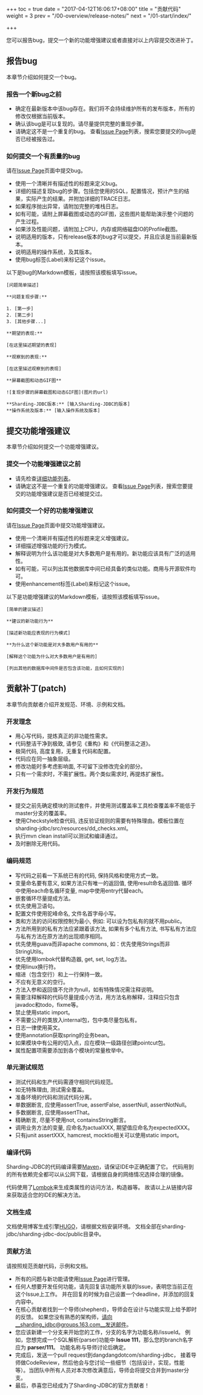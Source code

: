 +++
toc = true
date = "2017-04-12T16:06:17+08:00"
title = "贡献代码"
weight = 3
prev = "/00-overview/release-notes/"
next = "/01-start/index/"

+++

您可以报告bug，提交一个新的功能增强建议或者直接对以上内容提交改进补丁。

## 报告bug

本章节介绍如何提交一个bug。

### 报告一个新bug之前

 - 确定在最新版本中该bug存在。我们将不会持续维护所有的发布版本，所有的修改仅根据当前版本。
 - 确认该bug是可以复现的。请尽量提供完整的重现步骤。
 - 请确定这不是一个重复的bug。
   查看[Issue Page](https://github.com/dangdangdotcom/sharding-jdbc/issues)列表，搜索您要提交的bug是否已经被报告过。

### 如何提交一个有质量的bug

请在[Issue Page](https://github.com/dangdangdotcom/sharding-jdbc/issues)页面中提交bug。

 - 使用一个清晰并有描述性的标题来定义bug。
 - 详细的描述复现bug的步骤。包括您使用的SQL，配置情况，预计产生的结果，实际产生的结果。并附加详细的TRACE日志。
 - 如果程序抛出异常，请附加完整的堆栈日志。
 - 如有可能，请附上屏幕截图或动态的GIF图，这些图片能帮助演示整个问题的产生过程。
 - 如果涉及性能问题，请附加上CPU，内存或网络磁盘IO的Profile截图。
 - 说明适用的版本，只有release版本的bug才可以提交，并且应该是当前最新版本。
 - 说明适用的操作系统，及其版本。
 - 使用bug标签(Label)来标记这个issue。

以下是bug的Markdown模板，请按照该模板填写issue。

```
[问题简单描述]

**问题复现步骤:**

1. [第一步]
2. [第二步]
3. [其他步骤...]

**期望的表现:**

[在这里描述期望的表现]

**观察到的表现:**

[在这里描述观察到的表现]

**屏幕截图和动态GIF图**

![复现步骤的屏幕截图和动态GIF图](图片的url)

**Sharding-JDBC版本:** [输入Sharding-JDBC的版本]
**操作系统及版本:** [输入操作系统及版本]

```

## 提交功能增强建议

本章节介绍如何提交一个功能增强建议。

### 提交一个功能增强建议之前
 
 - 请先检查[详细功能列表](/01-start/features/)。
 - 请确定这不是一个重复的功能增强建议。
   查看[Issue Page](https://github.com/dangdangdotcom/sharding-jdbc/issues)列表，搜索您要提交的功能增强建议是否已经被提交过。

### 如何提交一个好的功能增强建议

请在[Issue Page](https://github.com/dangdangdotcom/sharding-jdbc/issues)页面中提交功能增强建议。

 - 使用一个清晰并有描述性的标题来定义增强建议。
 - 详细描述增强功能的行为模式。
 - 解释说明为什么该功能是对大多数用户是有用的。新功能应该具有广泛的适用性。
 - 如有可能，可以列出其他数据库中间已经具备的类似功能。商用与开源软件均可。
 - 使用enhancement标签(Label)来标记这个issue。

以下是功能增强建议的Markdown模板，请按照该模板填写issue。

```
[简单的建议描述]

**建议的新功能行为**

[描述新功能应表现的行为模式]

**为什么这个新功能是对大多数用户有用的**

[解释这个功能为什么对大多数用户是有用的]

[列出其他的数据库中间件是否包含该功能，且如何实现的]

```

## 贡献补丁(patch)

本章节向贡献者介绍开发规范、环境、示例和文档。

### 开发理念

 - 用心写代码，提炼真正的非功能性需求。
 - 代码整洁干净到极致, 请参见《重构》和《代码整洁之道》。
 - 极简代码, 高度复用，无重复代码和配置。
 - 代码应在同一抽象层级。
 - 修改功能时多考虑影响面, 不可留下没修改完全的部分。
 - 只有一个需求时，不需扩展性。两个类似需求时, 再提炼扩展性。

### 开发行为规范

 - 提交之前先确定模块的测试套件，并使用测试覆盖率工具检查覆盖率不能低于master分支的覆盖率。
 - 使用Checkstyle检查代码, 违反验证规则的需要有特殊理由。模板位置在sharding-jdbc/src/resources/dd_checks.xml。
 - 执行mvn clean install可以测试和编译通过。
 - 及时删除无用代码。
 
### 编码规范

 - 写代码之前看一下系统已有的代码, 保持风格和使用方式一致。
 - 变量命名要有意义, 如果方法只有唯一的返回值, 使用result命名返回值. 循环中使用each命名循环变量, map中使用entry代替each。
 - 嵌套循环尽量提成方法。
 - 优先使用卫语句。
 - 配置文件使用驼峰命名, 文件名首字母小写。
 - 类和方法的访问权限控制为最小, 例如: 可以设为包私有的就不用public。
 - 方法所用到的私有方法应紧跟着该方法, 如果有多个私有方法, 书写私有方法应与私有方法在原方法的出现顺序相同。
 - 优先使用guava而非apache commons, 如：优先使用Strings而非StringUtils。
 - 优先使用lombok代替构造器, get, set, log方法。
 - 使用linux换行符。
 - 缩进（包含空行）和上一行保持一致。
 - 不应有无意义的空行。
 - 方法入参和返回值不允许为null，如有特殊情况需注释说明。
 - 需要注释解释的代码尽量提成小方法，用方法名称解释，注释应只包含javadoc和todo，fixme等。
 - 禁止使用static import。
 - 不需要公开的类放入internal包，包中类尽量包私有。
 - 日志一律使用英文。
 - 使用annotation获取spring的业务bean。
 - 如果模块中有公用的切入点，应在模块一级路径创建pointcut包。
 - 属性配置项需要添加到各个模块的常量枚举中。

### 单元测试规范

 - 测试代码和生产代码需遵守相同代码规范。
 - 如无特殊理由, 测试需全覆盖。
 - 准备环境的代码和测试代码分离。
 - 单数据断言, 应使用assertTrue, assertFalse, assertNull, assertNotNull。
 - 多数据断言, 应使用assertThat。
 - 精确断言, 尽量不使用not, containsString断言。
 - 调用业务方法的变量, 应命名为actualXXX, 期望值应命名为expectedXXX。
 - 只有junit assertXXX, hamcrest, mocktio相关可以使用static import。

### 编译代码

Sharding-JDBC的代码编译需要[Maven](http://maven.apache.org/)，请保证IDE中正确配置了它。
代码用到的所有依赖完全都可以从公网下载，请根据自身的网络情况选择合理的镜像。

代码使用了[Lombok](https://projectlombok.org/download.html)来生成类属性的访问方法，构造器等。
故请以上从链接内容来获取适合您的IDE的解决方法。

### 文档生成

文档使用博客生成引擎[HUGO](https://gohugo.io/)，请根据文档安装环境。
文档全部在sharding-jdbc/sharding-jdbc-doc/public目录中。

### 贡献方法

请按照规范贡献代码，示例和文档。

 - 所有的问题与新功能请使用[Issue Page](https://github.com/dangdangdotcom/sharding-jdbc/issues)进行管理。
 - 任何人想要开发任何功能，请先回复该功能所关联的Issue，表明您当前正在这个Issue上工作。
   并在回复的时候为自己设置一个deadline，并添加的回复内容中。
 - 在核心贡献者找到一个导师(shepherd)，导师会在设计与功能实现上给予即时的反馈。
   如果您没有熟悉的架构师，请向__sharding_jdbc@groups.163.com__发送邮件。
 - 您应该新建一个分支来开始您的工作，分支的名字为功能名称/issueId。
   例如，您想完成一个SQL解析(parser)功能中 __Issue 111__，那么您的branch名字应为 __parser/111__。
   功能名称与导师讨论后确定。
 - 完成后，发送一个pull request到dangdangdotcom/sharding-jdbc，
   接着导师做CodeReview，然后他会与您讨论一些细节（包括设计，实现，性能等）。当团队中所有人员对本次修改满意后，导师会将提交合并到master分支。
 - 最后，恭喜您已经成为了Sharding-JDBC的官方贡献者！
 
